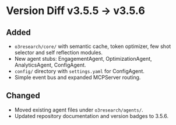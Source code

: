# Version Diff v3.5.5 → v3.5.6

## Added
- `o3research/core/` with semantic cache, token optimizer, few shot selector and self reflection modules.
- New agent stubs: EngagementAgent, OptimizationAgent, AnalyticsAgent, ConfigAgent.
- `config/` directory with `settings.yaml` for ConfigAgent.
- Simple event bus and expanded MCPServer routing.

## Changed
- Moved existing agent files under `o3research/agents/`.
- Updated repository documentation and version badges to 3.5.6.
